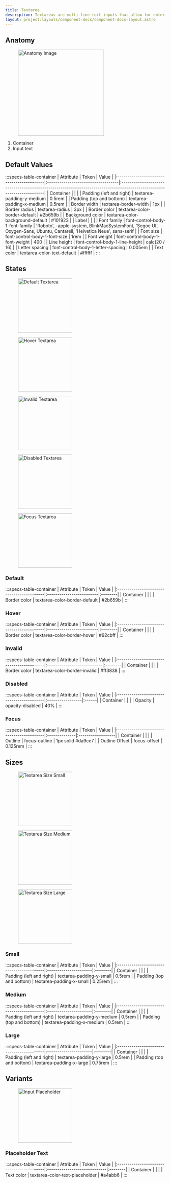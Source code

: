 ```yaml
---
title: Textarea
description: Textareas are multi-line text inputs that allow for entering text in a larger area than a single-line text input would allow. They are typically used for multi-line input use cases like comments or feedback.
layout: project:layouts/component-docs/component-docs-layout.astro
---
```


## Anatomy

<div class="spec-container -anatomy">
    <figure><img loading="lazy" width="270px" src="/img/components/textarea/textarea-anatomy.png" alt="Anatomy Image"/></figure>
    <ol>
        <li>Container</li>
        <li>Input text</li>
    </ol>
</div>

## Default Values

:::specs-table-container
| Attribute                                 | Token                              | Value                                                                                                                 |
|:------------------------------------------|:-----------------------------------|:----------------------------------------------------------------------------------------------------------------------|
| <span class="attr-title">Container</span> |                                    |                                                                                                                       |
| Padding (left and right)                  | textarea-padding-y-medium             | 0.5rem                                                                                                                |
| Padding (top and bottom)                  | textarea-padding-x-medium             | 0.5rem                                                                                                                |
| Border width                              | textarea-border-width                 | 1px                                                                                                                   |
| Border radius                             | textarea-radius                       | 3px                                                                                                                   |
| Border color                              | textarea-color-border-default         | #2b659b                                                                                                               |
| Background color                          | textarea-color-background-default     | #101923                                                                                                               |
| <span class="attr-title">Label</span>     |                                    |                                                                                                                       |
| Font family                               | font-control-body-1-font-family    | 'Roboto', -apple-system, BlinkMacSystemFont, 'Segoe UI', Oxygen-Sans, Ubuntu, Cantarell, 'Helvetica Neue', sans-serif |
| Font size                                 | font-control-body-1-font-size      | 1rem                                                                                                                  |
| Font weight                               | font-control-body-1-font-weight    | 400                                                                                                                   |
| Line height                               | font-control-body-1-line-height    | calc(20 / 16)                                                                                                         |
| Letter spacing                            | font-control-body-1-letter-spacing | 0.005em                                                                                                               |
| Text color                                | textarea-color-text-default           | #ffffff                                                                                                               |
:::

## States

<div class="spec-container -examples">
    <figure><img loading="lazy" width="170" src="/img/components/textarea/textarea-default.png" alt="Default Textarea"/></figure>
    <figure><img loading="lazy" width="170" src="/img/components/textarea/textarea-hover.png" alt="Hover Textarea"/></figure>
    <figure><img loading="lazy" width="170" src="/img/components/textarea/textarea-invalid.png" alt="Invalid Textarea"/></figure>
    <figure><img loading="lazy" width="170" src="/img/components/textarea/textarea-disabled.png" alt="Disabled Textarea"/></figure>
    <figure><img loading="lazy" width="170" src="/img/components/textarea/textarea-focus.png" alt="Focus Textarea"/></figure>
</div>

### Default

:::specs-table-container
| Attribute                                 | Token                    | Value   |
|:------------------------------------------|:-------------------------|:--------|
| <span class="attr-title">Container</span> |                          |         |
| Border color                              | textarea-color-border-default | #2b659b |
:::

### Hover

:::specs-table-container
| Attribute                                 | Token                    | Value   |
|:------------------------------------------|:-------------------------|:--------|
| <span class="attr-title">Container</span> |                          |         |
| Border color                              | textarea-color-border-hover | #92cbff |
:::

### Invalid

:::specs-table-container
| Attribute                                 | Token                      | Value   |
|:------------------------------------------|:---------------------------|:--------|
| <span class="attr-title">Container</span> |                            |         |
| Border color                              | textarea-color-border-invalid | #ff3838 |
:::

### Disabled

:::specs-table-container
| Attribute                                 | Token            | Value |
|:------------------------------------------|:-----------------|:------|
| <span class="attr-title">Container</span> |                  |       |
| Opacity                                   | opacity-disabled | 40%   |
:::

### Focus

:::specs-table-container
| Attribute                                 | Token         | Value             |
|:------------------------------------------|:--------------|:------------------|
| <span class="attr-title">Container</span> |               |                   |
| Outline                                   | focus-outline | 1px solid #da9ce7 |
| Outline Offset                            | focus-offset  | 0.125rem          |
:::

## Sizes

<div class="spec-container -examples">
    <figure><img loading="lazy" width="170" src="/img/components/textarea/textarea-small-default.png" alt="Textarea Size Small"/></figure>
    <figure><img loading="lazy" width="170" src="/img/components/textarea/textarea-medium-default.png" alt="Textarea Size Medium"/></figure>
    <figure><img loading="lazy" width="170" src="/img/components/textarea/textarea-large-default.png" alt="Textarea Size Large"/></figure>
</div>

### Small

:::specs-table-container
| Attribute                                 | Token                 | Value   |
|:------------------------------------------|:----------------------|:--------|
| <span class="attr-title">Container</span> |                       |         |
| Padding (left and right)                      | textarea-padding-y-small | 0.5rem  |
| Padding (top and bottom)                      | textarea-padding-x-small | 0.25rem |
:::

### Medium

:::specs-table-container
| Attribute                                 | Token                 | Value   |
|:------------------------------------------|:----------------------|:--------|
| <span class="attr-title">Container</span> |                       |         |
| Padding (left and right)                      | textarea-padding-y-medium | 0.5rem  |
| Padding (top and bottom)                      | textarea-padding-x-medium | 0.5rem |
:::

### Large

:::specs-table-container
| Attribute                                 | Token                 | Value   |
|:------------------------------------------|:----------------------|:--------|
| <span class="attr-title">Container</span> |                       |         |
| Padding (left and right)                      | textarea-padding-y-large | 0.5rem  |
| Padding (top and bottom)                      | textarea-padding-x-large | 0.75rem |
:::

## Variants

<div class="spec-container -examples">
    <figure><img loading="lazy" width="170" src="/img/components/textarea/textarea-placeholder.png" alt="Input Placeholder"/></figure>
</div>

### Placeholder Text

:::specs-table-container
| Attribute                                 | Token                        | Value   |
|:------------------------------------------|:-----------------------------|:--------|
| <span class="attr-title">Container</span> |                              |         |
| Text color                                | textarea-color-text-placeholder | #a4abb6 |
:::
